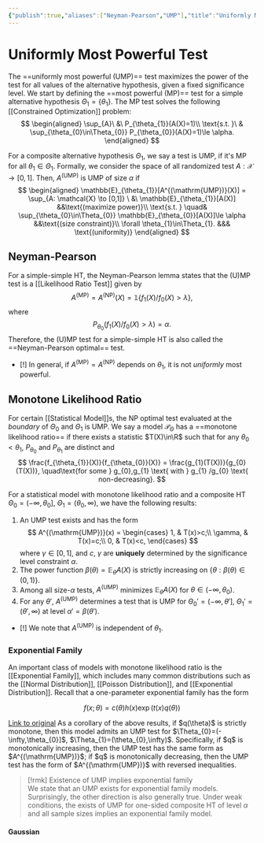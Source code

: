 ```yaml
---
{"publish":true,"aliases":["Neyman-Pearson","UMP"],"title":"Uniformly Most Powerful Test","created":"2025-05-30T02:48:16","modified":"2025-06-04T01:45:31","cssclasses":"","state":"[[%wip]]","sup":["[[Hypothesis Testing]]"],"type":"note"}
---
```



# Uniformly Most Powerful Test

The ==uniformly most powerful (UMP)== test maximizes the power of the test for all values of the alternative hypothesis, given a fixed significance level.
We start by defining the ==most powerful (MP)== test for a simple alternative hypothesis $\Theta_{1} = \{ \theta_{1} \}$. The MP test solves the following [[Constrained Optimization]] problem:
$$
\begin{aligned}
\sup_{A}\ &\  P_{\theta_{1}}(A(X)=1)\\
\text{s.t. }\ & \sup_{\theta_{0}\in\Theta_{0}} P_{\theta_{0}}(A(X)=1)\le \alpha.
\end{aligned}
$$

For a composite alternative hypothesis $\Theta_{1}$, we say a test is UMP, if it's MP for all $\theta_{1}\in\Theta_{1}$. Formally, we consider the space of all randomized test $A: \mathcal{X}\to [0,1]$. Then, $A^{(\mathrm{UMP})}$ is UMP of size $\alpha$ if
$$
\begin{aligned}
\mathbb{E}_{\theta_{1}}[A^{(\mathrm{UMP})}(X)] = \sup_{A: \mathcal{X} \to [0,1]} \ &\ \mathbb{E}_{\theta_{1}}[A(X)] &&\text{(maximize power)}\\
\text{s.t. } \quad& \sup_{\theta_{0}\in\Theta_{0}} \mathbb{E}_{\theta_{0}}[A(X)]\le \alpha &&\text{(size constraint)}\\
\forall \theta_{1}\in\Theta_{1}. &&& \text{(uniformity)}
\end{aligned}
$$

## Neyman-Pearson

For a simple-simple HT, the Neyman-Pearson lemma states that the (U)MP test is a [[Likelihood Ratio Test]] given by
$$
A^{(\mathrm{MP})} = A^{(\mathrm{NP})}(X) = \mathbb{1}\left\{ f_{1}(X) /f_{0}(X) > \lambda \right\},
$$
where
$$
P_{\theta_{0}}(f_{1}(X) / f_{0}(X) > \lambda ) = \alpha.
$$
Therefore, the (U)MP test for a simple-simple HT is also called the ==Neyman-Pearson optimal== test.

- [!] In general, if $A^{(\mathrm{MP})} = A^{(\mathrm{NP})}$ depends on $\theta_{1}$, it is not *uniformly* most powerful.

## Monotone Likelihood Ratio

For certain [[Statistical Model]]s, the NP optimal test evaluated at the *boundary* of $\Theta_{0}$ and $\Theta_{1}$ is UMP.
We say a model $\mathcal{P}_{\Theta}$ has a ==monotone likelihood ratio== if there exists a statistic $T(X)\in\R$ such that for any $\theta_{0}<\theta_{1}$, $P_{\theta_{0}}$ and $P_{\theta_{1}}$ are distinct and
$$
\frac{f_{\theta_{1}}(X)}{f_{\theta_{0}}(X)} = \frac{g_{1}(T(X))}{g_{0}(T(X))}, \quad\text{for some } g_{0},g_{1} \text{ with } g_{1} /g_{0} \text{ non-decreasing}.
$$

For a statistical model with monotone likelihood ratio and a composite HT $\Theta_{0} = (-\infty,\theta_{0}]$, $\Theta_{1} = (\theta_{0},\infty)$, we have the following results:

1. An UMP test exists and has the form
    $$
    A^{(\mathrm{UMP})}(x) = \begin{cases}
    1, & T(x)>c;\\
    \gamma, & T(x)=c;\\
    0, & T(x)<c,
    \end{cases}
    $$
    where $\gamma\in[0,1]$, and $c$, $\gamma$ are **uniquely** determined by the significance level constraint $\alpha$.
2. The power function $\beta(\theta)=\mathbb{E}_{\theta}A(X)$ is strictly increasing on $\{ \theta: \beta(\theta)\in(0,1) \}$.
3. Among all size-$\alpha$ tests, $A^{(\mathrm{UMP})}$ minimizes $\mathbb{E}_{\theta}A(X)$ for $\theta\in(-\infty,\theta_{0})$.
4. For any $\theta'$, $A^{(\mathrm{UMP})}$ determines a test that is UMP for $\Theta_{0}' = (-\infty,\theta']$, $\Theta_{1}' = (\theta',\infty)$ at level $\alpha' = \beta(\theta')$.

- [!] We note that $A^{(\mathrm{UMP})}$ is independent of $\theta_{1}$.

### Exponential Family

An important class of models with monotone likelihood ratio is the [[Exponential Family]], which includes many common distributions such as the [[Normal Distribution]], [[Poisson Distribution]], and [[Exponential Distribution]].
Recall that a one-parameter exponential family has the form
<div class="transclude" data-embed-alias="  " data-url="Exponential Family"> 

$$
f(x ; \theta)=c(\theta) h(x) \exp (t(x) q(\theta))
$$

</div>
 <a href="Exponential Family" class="internal transclude-src">Link to original</a>
As a corollary of the above results, if $q(\theta)$ is strictly monotone, then this model admits an UMP test for $\Theta_{0}=(-\infty,\theta_{0}]$, $\Theta_{1}=(\theta_{0},\infty)$.
Specifically, if $q$ is monotonically increasing, then the UMP test has the same form as $A^{(\mathrm{UMP})}$; if $q$ is monotonically decreasing, then the UMP test has the form of $A^{(\mathrm{UMP})}$ with reversed inequalities.

> [!rmk] Existence of UMP implies exponential family  
> We state that an UMP exists for exponential family models. Surprisingly, the other direction is also generally true. Under weak conditions, the exists of UMP for one-sided composite HT of level $\alpha$ and all sample sizes implies an exponential family model.

#### Gaussian
